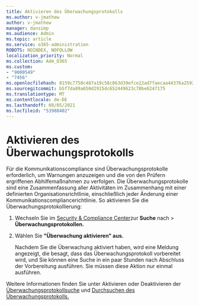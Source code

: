 ```yaml
---
title: Aktivieren des Überwachungsprotokolls
ms.author: v-jmathew
author: v-jmathew
manager: dansimp
ms.audience: Admin
ms.topic: article
ms.service: o365-administration
ROBOTS: NOINDEX, NOFOLLOW
localization_priority: Normal
ms.collection: Adm_O365
ms.custom:
- "9000549"
- "7456"
ms.openlocfilehash: 8159c7750c487a19c58c863d39efce22ad7faecaa44376a2592eb9d3ff6d233a
ms.sourcegitcommit: b5f7da89a650d2915dc652449623c78be6247175
ms.translationtype: MT
ms.contentlocale: de-DE
ms.lasthandoff: 08/05/2021
ms.locfileid: "53988402"
---
```

# <a name="enable-the-audit-log"></a>Aktivieren des Überwachungsprotokolls

Für die Kommunikationscompliance sind Überwachungsprotokolle erforderlich, um Warnungen anzuzeigen und die von den Prüfern ergriffenen Abhilfemaßnahmen zu verfolgen. Die Überwachungsprotokolle sind eine Zusammenfassung aller Aktivitäten im Zusammenhang mit einer definierten Organisationsrichtlinie, einschließlich jeder Änderung einer Kommunikationscompliancerichtlinie. So aktivieren Sie die Überwachungsprotokollierung:

1. Wechseln Sie im [Security & Compliance Center](https://go.microsoft.com/fwlink/?linkid=2101341)zur **Suche** nach  >  **Überwachungsprotokollen.**
2. Wählen Sie **"Überwachung aktivieren" aus.**

    Nachdem Sie die Überwachung aktiviert haben, wird eine Meldung angezeigt, die besagt, dass das Überwachungsprotokoll vorbereitet wird, und Sie können eine Suche in ein paar Stunden nach Abschluss der Vorbereitung ausführen. Sie müssen diese Aktion nur einmal ausführen.

Weitere Informationen finden Sie unter Aktivieren oder Deaktivieren der [Überwachungsprotokollsuche](https://go.microsoft.com/fwlink/?linkid=2129077) und [Durchsuchen des Überwachungsprotokolls.](https://go.microsoft.com/fwlink/?linkid=2123729)
